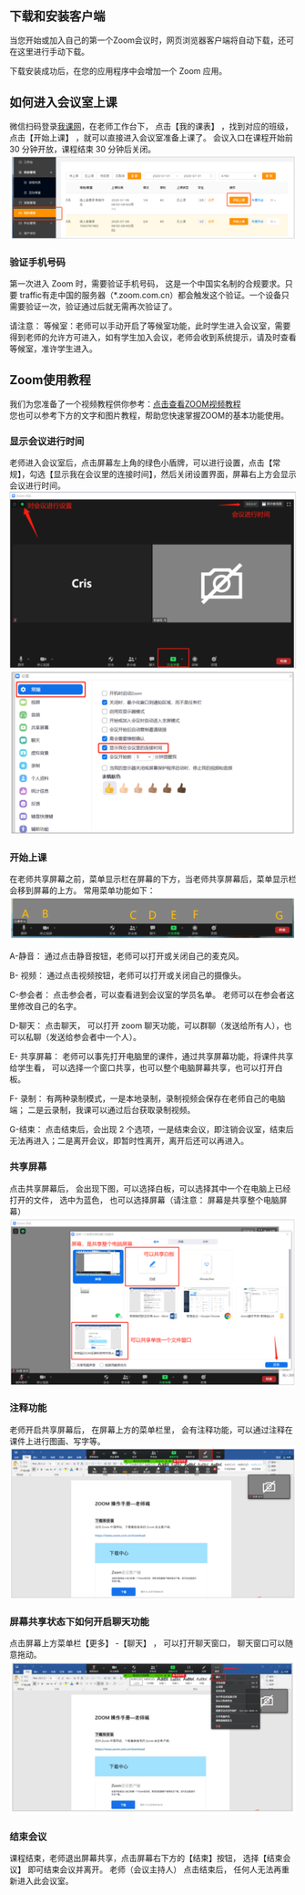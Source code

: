## 下载和安装客户端
当您开始或加入自己的第一个Zoom会议时，网页浏览器客户端将自动下载，还可在这里进行手动下载。

<!-- ### Windows/Mac
请访问[Zoom官网][1]，下载最新版本的Zoom会议客户端。
 
你也可以直接点击下方的链接，直接下载：  
[Windows 64位客户端][2]  
[Windows 32位客户端][3]  
[Windows Arm客户端][4]  
[针对搭载Intel芯片的Mac设备][5]  
[针对搭载Apple Silicon芯片的Mac设备][6]  
[安卓版本客户端][7]   -->

下载安装成功后，在您的应用程序中会增加一个 Zoom 应用。

## 如何进入会议室上课
微信扫码登录[我课网][8]，在老师工作台下， 点击【我的课表】 ，找到对应的班级，点击【开始上课】 ，就可以直接进入会议室准备上课了。 会议入口在课程开始前 30 分钟开放，课程结束 30 分钟后关闭。
![课表](../images/zoom_2.png)

### 验证手机号码
第一次进入 Zoom 时，需要验证手机号码， 这是一个中国实名制的合规要求。只要 traffic有走中国的服务器（*.zoom.com.cn）都会触发这个验证。一个设备只需要验证一次，验证通过后就无需再次验证了。

请注意：
等候室：老师可以手动开启了等候室功能，此时学生进入会议室，需要得到老师的允许方可进入，如有学生加入会议，老师会收到系统提示，请及时查看等候室，准许学生进入。

## Zoom使用教程
我们为您准备了一个视频教程供你参考：[点击查看ZOOM视频教程]( https://images.mecourse.cn/zoom/demo0719-720p.mp4 ':include :type=video controls width=100% height=400px' )  
您也可以参考下方的文字和图片教程，帮助您快速掌握ZOOM的基本功能使用。

### 显示会议进行时间
老师进入会议室后，点击屏幕左上角的绿色小盾牌，可以进行设置，点击【常规】，勾选【显示我在会议里的连接时间】，然后关闭设置界面，屏幕右上方会显示会议进行时间。
![ZOOM](../images/zoom_03.png)
![ZOOM](../images/zoom_04.png)

### 开始上课
在老师共享屏幕之前，菜单显示栏在屏幕的下方，当老师共享屏幕后，菜单显示栏会移到屏幕的上方。 常用菜单功能如下：
![ZOOM](../images/zoom_05.png)

A-静音： 通过点击静音按钮，老师可以打开或关闭自己的麦克风。

B- 视频： 通过点击视频按钮，老师可以打开或关闭自己的摄像头。

C-参会者： 点击参会者，可以查看进到会议室的学员名单。 老师可以在参会者这里修改自己的名字。

D-聊天： 点击聊天， 可以打开 zoom 聊天功能，可以群聊（发送给所有人），也可以私聊（发送给参会者中一个人）。

E- 共享屏幕： 老师可以事先打开电脑里的课件，通过共享屏幕功能，将课件共享给学生看， 可以选择一个窗口共享，也可以整个电脑屏幕共享，也可以打开白板。

F- 录制： 有两种录制模式，一是本地录制，录制视频会保存在老师自己的电脑端； 二是云录制，我课可以通过后台获取录制视频。

G-结束： 点击结束后，会出现 2 个选项，一是结束会议，即注销会议室，结束后无法再进入；二是离开会议，即暂时性离开，离开后还可以再进入。

### 共享屏幕
点击共享屏幕后， 会出现下图，可以选择白板，可以选择其中一个在电脑上已经打开的文件， 选中为蓝色， 也可以选择屏幕（请注意： 屏幕是共享整个电脑屏幕）
![ZOOM](../images/zoom_06.png)

### 注释功能
老师开启共享屏幕后， 在屏幕上方的菜单栏里， 会有注释功能，可以通过注释在课件上进行图画、写字等。
![ZOOM](../images/zoom_07.png)

### 屏幕共享状态下如何开启聊天功能
点击屏幕上方菜单栏【更多】 -【聊天】 ， 可以打开聊天窗口， 聊天窗口可以随意拖动。
![ZOOM](../images/zoom_08.png)

### 结束会议
课程结束，老师退出屏幕共享，点击屏幕右下方的【结束】按钮， 选择【结束会议】 即可结束会议并离开。 老师（会议主持人） 点击结束后， 任何人无法再重新进入此会议室。

[1]:https://zoom.us/download
[2]:https://zoom.us/client/5.15.2.18096/ZoomInstallerFull.exe?archType=x64
[3]:https://zoom.us/client/5.15.2.18096/ZoomInstallerFull.exe
[4]:https://zoom.us/client/5.15.2.18096/ZoomInstallerFull.exe?archType=winarm64
[5]:https://www.zoom.us/client/5.15.2.19786/zoomusInstallerFull.pkg
[6]:https://www.zoom.us/client/5.15.2.19786/zoomusInstallerFull.pkg?archType=arm64
[7]:https://zoom.us/client/latest/zoom.apk
[8]:https://www.meke.ai/
